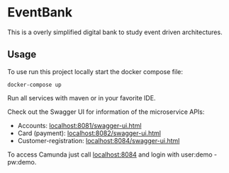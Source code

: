 # EventBank

This is a overly simplified digital bank to study event driven architectures.

## Usage

To use run this project locally start the docker compose file:

    docker-compose up

Run all services with maven or in your favorite IDE.

Check out the Swagger UI for information of the microservice APIs:

 - Accounts: [localhost:8081/swagger-ui.html](localhost:8081/swagger-ui.html)
 - Card (payment): [localhost:8082/swagger-ui.html](localhost:8082/swagger-ui.html)
 - Customer-registration: [localhost:8084/swagger-ui.html](localhost:8084/swagger-ui.html)

To access Camunda just call [localhost:8084](localhost:8084) and login with user:demo - pw:demo. 